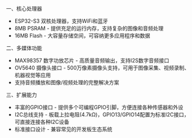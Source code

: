 一、核心处理器
- ESP32-S3 双核处理器，支持WiFi和蓝牙
- 8MB PSRAM - 提供充足的运行内存，支持复杂的图像和音频处理
- 16MB Flash - 大容量存储空间，可容纳更多应用程序和数据

二、多媒体功能
- MAX98357 数字功放芯片 - 高质量音频输出，支持I2S数字音频接口
- OV5640 摄像头接口 - 500万像素摄像头支持，可用于图像采集、视频录制、机器视觉等应用
- 支持音频播放和图像/视频处理的完整解决方案

三、扩展能力
- 丰富的GPIO接口 - 提供多个可编程GPIO引脚，方便连接各种传感器和外设
- I2C总线支持 - 板载上拉电阻(4.7kΩ)，GPIO13/GPIO14配置为标准I2C接口，可直接连接各种I2C设备
- 标准接口设计 - 兼容常见的开发板生态系统
